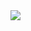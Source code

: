 <div>
  <img src="https://csharpcorner-mindcrackerinc.netdna-ssl.com/article/crud-operations-in-reactjs-with-axios-using-web-api-and-sql-server/Images/CRUD%20Operations%20In%20React%20Js%20With%20Axios%20Using%20Web%20API%20And%20SQL%20Server20.gif"/>
  </div>

